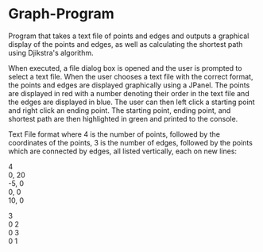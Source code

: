 # Graph-Program
Program that takes a text file of points and edges and outputs a graphical display of the points and edges, as well as calculating the shortest path using Djikstra's algorithm.

When executed, a file dialog box is opened and the user is prompted to select a text file.
When the user chooses a text file with the correct format, the points and edges are displayed graphically using a JPanel.
The points are displayed in red with a number denoting their order in the text file and the edges are displayed in blue.
The user can then left click a starting point and right click an ending point. 
The starting point, ending point, and shortest path are then highlighted in green and printed to the console. 

Text File format where 4 is the number of points, followed by the coordinates of the points, 3 is the number of edges, followed by the points which are connected by edges, all listed vertically, each on new lines: 

4  
0, 20  
-5, 0  
0, 0  
10, 0  

3  
0 2  
0 3   
0 1  
